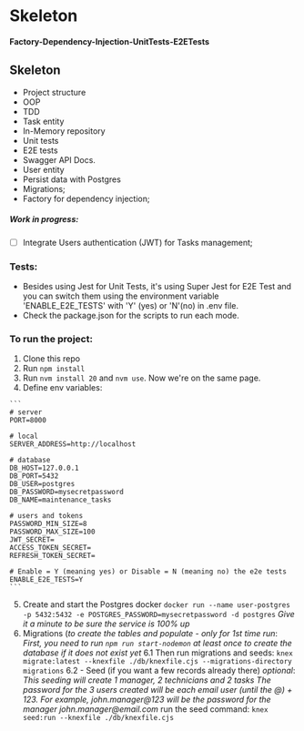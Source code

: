 # Skeleton 
#### Factory-Dependency-Injection-UnitTests-E2ETests

## Skeleton
- Project structure
- OOP
- TDD
- Task entity
- In-Memory repository
- Unit tests
- E2E tests
- Swagger API Docs.
- User entity
- Persist data with Postgres
- Migrations;
- Factory for dependency injection;


##### Work in progress:

- [ ] Integrate Users authentication (JWT) for Tasks management;


### Tests:

- Besides using Jest for Unit Tests, it's using Super Jest for E2E Test and you can switch them using the environment variable 'ENABLE_E2E_TESTS' with 'Y' (yes) or 'N'(no) in .env file.
- Check the package.json for the scripts to run each mode.


### To run the project:

1. Clone this repo
2. Run `npm install`
3. Run `nvm install 20` and `nvm use`. Now we're on the same page.
4. Define env variables:
````
```
# server
PORT=8000

# local
SERVER_ADDRESS=http://localhost

# database
DB_HOST=127.0.0.1
DB_PORT=5432
DB_USER=postgres
DB_PASSWORD=mysecretpassword
DB_NAME=maintenance_tasks

# users and tokens
PASSWORD_MIN_SIZE=8
PASSWORD_MAX_SIZE=100
JWT_SECRET= 
ACCESS_TOKEN_SECRET=
REFRESH_TOKEN_SECRET=

# Enable = Y (meaning yes) or Disable = N (meaning no) the e2e tests
ENABLE_E2E_TESTS=Y
```
````

5. Create and start the Postgres docker
```docker run --name user-postgres -p 5432:5432 -e POSTGRES_PASSWORD=mysecretpassword -d postgres```
_Give it a minute to be sure the service is 100% up_
6. Migrations (_to create the tables and populate - only for 1st time run_:
_First, you need to run ```npm run start-nodemon``` at least once to create the database if it does not exist yet_
6.1 Then run migrations and seeds:
```knex migrate:latest --knexfile ./db/knexfile.cjs --migrations-directory migrations``` 
6.2 - Seed (if you want a few records already there) _optional_:
_This seeding will create 1 manager, 2 technicians and 2 tasks_
_The password for the 3 users created will be each email user (until the @) + 123. For example, john.manager@123 will be the password for the manager john.manager@email.com_
run the seed command:
```knex seed:run --knexfile ./db/knexfile.cjs```